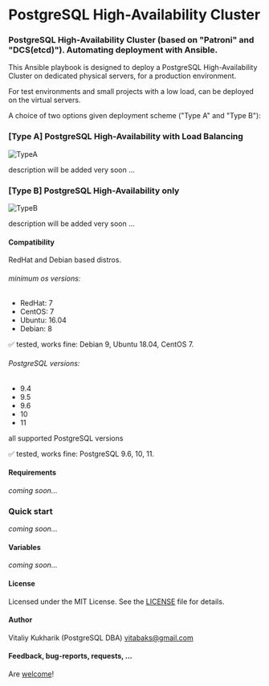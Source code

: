# PostgreSQL High-Availability Cluster
### PostgreSQL High-Availability Cluster (based on "Patroni" and "DCS(etcd)"). Automating deployment with Ansible.

This Ansible playbook is designed to deploy a PostgreSQL High-Availability Cluster on dedicated physical servers, for a production environment.

For test environments and small projects with a low load, can be deployed on the virtual servers.

A choice of two options given deployment scheme ("Type A" and "Type B"):


### [Type A] PostgreSQL High-Availability with Load Balancing
![TypeA](https://github.com/vitabaks/postgresql_cluster/blob/master/TypeA.png)

description will be added very soon ...

### [Type B] PostgreSQL High-Availability only
![TypeB](https://github.com/vitabaks/postgresql_cluster/blob/master/TypeB.png)

description will be added very soon ...


#### Compatibility
RedHat and Debian based distros.

###### minimum os versions:
- RedHat: 7
- CentOS: 7
- Ubuntu: 16.04
- Debian: 8

:white_check_mark: tested, works fine: Debian 9, Ubuntu 18.04, CentOS 7.

###### PostgreSQL versions: 
- 9.4
- 9.5
- 9.6
- 10
- 11

all supported PostgreSQL versions

:white_check_mark: tested, works fine: PostgreSQL 9.6, 10, 11.


#### Requirements
*coming soon...*


### Quick start
*coming soon...*


#### Variables
*coming soon...*

#### License
Licensed under the MIT License. See the [LICENSE](https://github.com/vitabaks/postgresql_cluster/blob/master/LICENSE) file for details.


#### Author
Vitaliy Kukharik (PostgreSQL DBA) vitabaks@gmail.com


#### Feedback, bug-reports, requests, ...
Are [welcome](https://github.com/vitabaks/postgresql_cluster/issues)!
